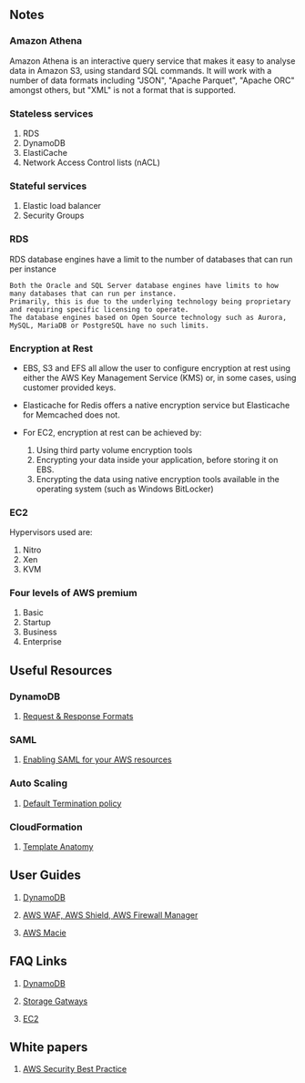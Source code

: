 
## Notes

### Amazon Athena

Amazon Athena is an interactive query service that makes it easy to analyse data in Amazon S3, using standard SQL commands. 
It will work with a number of data formats including "JSON", "Apache Parquet", "Apache ORC" amongst others, but "XML" is not a format that is supported.

### Stateless services
1. RDS
2. DynamoDB
3. ElastiCache
4. Network Access Control lists (nACL)

### Stateful services
1. Elastic load balancer
2. Security Groups

### RDS

RDS database engines have a limit to the number of databases that can run per instance

```
Both the Oracle and SQL Server database engines have limits to how many databases that can run per instance.
Primarily, this is due to the underlying technology being proprietary and requiring specific licensing to operate. 
The database engines based on Open Source technology such as Aurora, MySQL, MariaDB or PostgreSQL have no such limits.
```

### Encryption at Rest

* EBS, S3 and EFS all allow the user to configure encryption at rest using either the AWS Key Management Service (KMS) or, in some cases, using customer provided keys. 

* Elasticache for Redis offers a native encryption service but Elasticache for Memcached does not.

* For EC2, encryption at rest can be achieved by:
	1. Using third party volume encryption tools
	2. Encrypting your data inside your application, before storing it on EBS.
	3. Encrypting the data using native encryption tools available in the operating system (such as Windows BitLocker)
	
### EC2
 
Hypervisors used are:
1. Nitro
2. Xen
3. KVM

### Four levels of AWS premium
1. Basic
2. Startup
3. Business
4. Enterprise

## Useful Resources

### DynamoDB

1. [Request & Response Formats](https://docs.aws.amazon.com/amazondynamodb/latest/developerguide/Programming.LowLevelAPI.html#Programming.LowLevelAPI.RequestFormat)

### SAML

1. [Enabling SAML for your AWS resources](https://aws.amazon.com/identity/saml/)

### Auto Scaling

1. [Default Termination policy](https://docs.aws.amazon.com/autoscaling/ec2/userguide/as-instance-termination.html)

### CloudFormation

1. [Template Anatomy](https://docs.aws.amazon.com/AWSCloudFormation/latest/UserGuide/template-anatomy.html)

## User Guides

1. [DynamoDB](https://docs.aws.amazon.com/amazondynamodb/latest/developerguide/Introduction.html)

2. [AWS WAF, AWS Shield, AWS Firewall Manager](https://docs.aws.amazon.com/waf/latest/developerguide/what-is-aws-waf.html)

3. [AWS Macie](https://docs.aws.amazon.com/macie/latest/userguide/what-is-macie.html)

## FAQ Links

1. [DynamoDB](https://aws.amazon.com/dynamodb/faqs/)

2. [Storage Gatways](https://aws.amazon.com/storagegateway/faqs/)

3. [EC2](https://aws.amazon.com/ec2/faqs/)

## White papers

1. [AWS Security Best Practice](https://aws.amazon.com/blogs/security/new-whitepaper-aws-cloud-security-best-practices/)